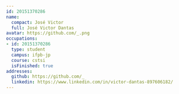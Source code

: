 ```yaml
---
id: 20151370286
name:
  compact: José Victor
  full: José Victor Dantas
avatar: https://github.com/_.png
occupations:
- id: 20151370286
  type: student
  campus: ifpb-jp
  course: cstsi
  isFinished: true
addresses:
  github: https://github.com/_
  linkedin: https://www.linkedin.com/in/victor-dantas-897606182/
---
```

